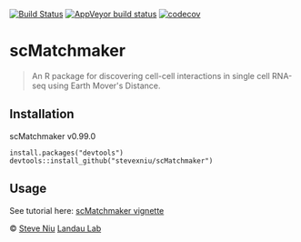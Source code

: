 [![Build Status](https://travis-ci.com/stevexniu/scMatchmaker.svg?token=iHVpVeRXbeQojczYszVy&branch=master)](https://travis-ci.com/github/stevexniu/scMatchmaker)
[![AppVeyor build status](https://ci.appveyor.com/api/projects/status/github/stevexniu/scMatchmaker?branch=master&svg=true)](https://ci.appveyor.com/project/stevexniu/scMatchmaker)
[![codecov](https://codecov.io/gh/stevexniu/scMatchmaker/branch/master/graph/badge.svg?token=LsMOwlNUgP)](https://codecov.io/gh/stevexniu/scMatchmaker)


scMatchmaker
=======

> An R package for discovering cell-cell interactions in single cell RNA-seq using Earth Mover's Distance.

Installation
------------
scMatchmaker v0.99.0

	install.packages("devtools")
	devtools::install_github("stevexniu/scMatchmaker")

Usage
-----
See tutorial here:
[scMatchmaker vignette](https://github.com/stevexniu/scMatchmaker/blob/master/vignettes/vignette.Rmd)


© [Steve Niu](https://github.com/stevexniu) [Landau Lab](https://www.landaulab.org)